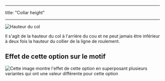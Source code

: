 - - -
title: "Collar height"
- - -

![Hauteur du col](collarheight.svg)

Il s'agit de la hauteur du col à l'arrière du cou et ne peut jamais être inférieur à deux fois la hauteur du collier de la ligne de roulement.

## Effet de cette option sur le motif

![Cette image montre l'effet de cette option en superposant plusieurs variantes qui ont une valeur différente pour cette option](jaeger_collarheight_sample.svg "Effect of this option on the pattern")
